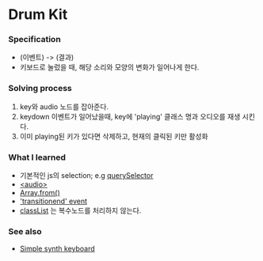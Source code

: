 # Drum Kit

### Specification
- (이벤트) -> (결과)
- 키보드로 눌렀을 때, 해당 소리와 모양의 변화가 일어나게 한다.


### Solving process 
1. key와 audio 노드를 잡아준다.
2. keydown 이벤트가 일어났을때, key에 'playing' 클래스 명과 오디오를 재생 시킨다.
3. 이미 playing된 키가 있다면 삭제하고, 현재의 클릭된 키만 활성화


### What I learned
- 기본적인 js의 selection; e.g [querySelector](https://developer.mozilla.org/en-US/docs/Web/API/Document/querySelector)
- [\<audio\>](https://developer.mozilla.org/ko/docs/Web/API/Web_Audio_API)
- [Array.from()](https://developer.mozilla.org/ko/docs/Web/JavaScript/Reference/Global_Objects/Array/from)
- ['transitionend' event](https://developer.mozilla.org/en-US/docs/Web/API/HTMLElement/transitionend_event)
- [classList](https://developer.mozilla.org/en-US/docs/Web/API/Element/classList) 는 복수노드를 처리하지 않는다. 


### See also
- [Simple synth keyboard](https://developer.mozilla.org/en-US/docs/Web/API/Web_Audio_API/Simple_synth)
